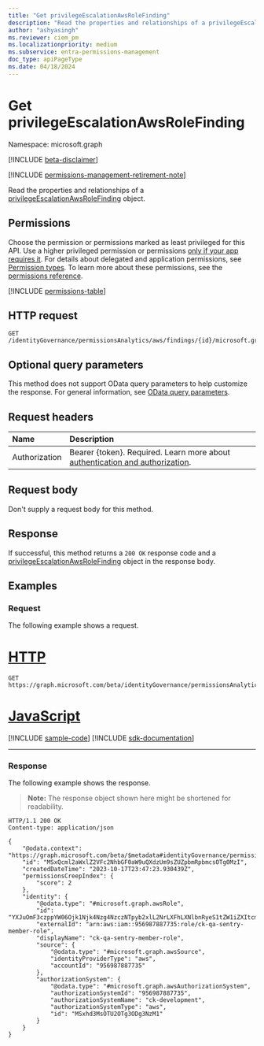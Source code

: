 ```yaml
---
title: "Get privilegeEscalationAwsRoleFinding"
description: "Read the properties and relationships of a privilegeEscalationAwsRoleFinding object."
author: "ashyasingh"
ms.reviewer: ciem_pm
ms.localizationpriority: medium
ms.subservice: entra-permissions-management
doc_type: apiPageType
ms.date: 04/18/2024
---
```


# Get privilegeEscalationAwsRoleFinding
Namespace: microsoft.graph

[!INCLUDE [beta-disclaimer](../../includes/beta-disclaimer.md)]

[!INCLUDE [permissions-management-retirement-note](../../includes/permissions-management-retirement-note.md)]

Read the properties and relationships of a [privilegeEscalationAwsRoleFinding](../resources/privilegeescalationawsrolefinding.md) object.

## Permissions
Choose the permission or permissions marked as least privileged for this API. Use a higher privileged permission or permissions [only if your app requires it](/graph/permissions-overview#best-practices-for-using-microsoft-graph-permissions). For details about delegated and application permissions, see [Permission types](/graph/permissions-overview#permission-types). To learn more about these permissions, see the [permissions reference](/graph/permissions-reference).

<!-- { "blockType": "permissions", "name": "privilegeescalationawsrolefinding_get" } -->
[!INCLUDE [permissions-table](../includes/permissions/privilegeescalationawsrolefinding-get-permissions.md)]

## HTTP request

<!-- {
  "blockType": "ignored"
}
-->
```http
GET /identityGovernance/permissionsAnalytics/aws/findings/{id}/microsoft.graph.privilegeEscalationAwsRoleFinding
```

## Optional query parameters
This method does not support OData query parameters to help customize the response. For general information, see [OData query parameters](/graph/query-parameters).

## Request headers
|Name|Description|
|:---|:---|
|Authorization|Bearer {token}. Required. Learn more about [authentication and authorization](/graph/auth/auth-concepts).|

## Request body
Don't supply a request body for this method.

## Response

If successful, this method returns a `200 OK` response code and a [privilegeEscalationAwsRoleFinding](../resources/privilegeescalationawsrolefinding.md) object in the response body.

## Examples

### Request

The following example shows a request.
# [HTTP](#tab/http)
<!-- {
  "blockType": "request",
  "name": "get_privilegeescalationawsrolefinding"
}
-->
```http
GET https://graph.microsoft.com/beta/identityGovernance/permissionsAnalytics/aws/findings/MSxQcml2aWxlZ2VFc2NhbGF0aW9uQXdzUm9sZUZpbmRpbmcsOTg0MzI/microsoft.graph.privilegeEscalationAwsRoleFinding
```

# [JavaScript](#tab/javascript)
[!INCLUDE [sample-code](../includes/snippets/javascript/get-privilegeescalationawsrolefinding-javascript-snippets.md)]
[!INCLUDE [sdk-documentation](../includes/snippets/snippets-sdk-documentation-link.md)]

---

### Response

The following example shows the response.
>**Note:** The response object shown here might be shortened for readability.
<!-- {
  "blockType": "response",
  "truncated": true,
  "@odata.type": "microsoft.graph.privilegeEscalationAwsRoleFinding"
}
-->
```http
HTTP/1.1 200 OK
Content-type: application/json

{
    "@odata.context": "https://graph.microsoft.com/beta/$metadata#identityGovernance/permissionsAnalytics/aws/findings/microsoft.graph.privilegeEscalationAwsRoleFinding/$entity",
    "id": "MSxQcml2aWxlZ2VFc2NhbGF0aW9uQXdzUm9sZUZpbmRpbmcsOTg0MzI",
    "createdDateTime": "2023-10-17T23:47:23.930439Z",
    "permissionsCreepIndex": {
        "score": 2
    },
    "identity": {
        "@odata.type": "#microsoft.graph.awsRole",
        "id": "YXJuOmF3czppYW06Ojk1Njk4Nzg4NzczNTpyb2xlL2NrLXFhLXNlbnRyeS1tZW1iZXItcm9sZQ",
        "externalId": "arn:aws:iam::956987887735:role/ck-qa-sentry-member-role",
        "displayName": "ck-qa-sentry-member-role",
        "source": {
            "@odata.type": "#microsoft.graph.awsSource",
            "identityProviderType": "aws",
            "accountId": "956987887735"
        },
        "authorizationSystem": {
            "@odata.type": "#microsoft.graph.awsAuthorizationSystem",
            "authorizationSystemId": "956987887735",
            "authorizationSystemName": "ck-development",
            "authorizationSystemType": "aws",
            "id": "MSxhd3MsOTU2OTg3ODg3NzM1"
        }
    }
}
```

